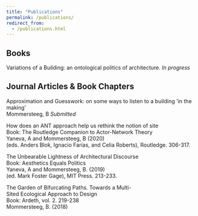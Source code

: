 ```yaml
---
title: "Publications"
permalink: /publications/
redirect_from: 
  - /publications.html
---
```

## Books

Variations of a Building: an ontological politics of architecture. *In progress*

## Journal Articles & Book Chapters

Approximation and Guesswork: on some ways to listen to a building 'in the making'\
Mommersteeg, B *Submitted*


How does an ANT approach help us rethink the notion of site\
Book: The Routledge Companion to Actor-Network Theory\
Yaneva, A and Mommersteeg, B (2020)(eds. Anders Blok, Ignacio Farías, and Celia Roberts), Routledge. 306-317.


The Unbearable Lightness of Architectural Discourse\
Book: Aesthetics Equals Politics\
Yaneva, A and Mommersteeg, B. (2019)\
(ed. Mark Foster Gage), MIT Press. 213-233.  


The Garden of Bifurcating Paths. Towards a Multi-Sited Ecological Approach to Design\
Book: Ardeth, vol. 2. 219-238\
Mommersteeg, B. (2018)
